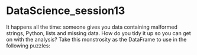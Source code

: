 # DataScience_session13
It happens all the time: someone gives you data containing malformed strings, Python, lists and missing data. How do you tidy it up so you can get on with the analysis? Take this monstrosity as the DataFrame to use in the following puzzles:
